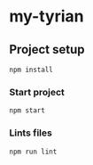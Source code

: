 # my-tyrian

## Project setup
```
npm install
```

### Start project
```
npm start
```

### Lints files
```
npm run lint
```